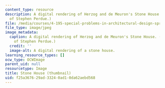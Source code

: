 ```yaml
---
content_type: resource
description: A digital rendering of Herzog and de Meuron's Stone House. (Image courtesy
  of Stephen Perdue.)
file: /media/courses/4-195-special-problems-in-architectural-design-spring-2005/f25a367629ad33240ad10da62aebd568_4-195s05-th.jpg
file_type: image/jpeg
image_metadata:
  caption: A digital rendering of Herzog and de Meuron's Stone House. (Image courtesy
    of Stephen Perdue.)
  credit: ''
  image-alt: A digital rendering of a stone house.
learning_resource_types: []
ocw_type: OCWImage
parent_uid: null
resourcetype: Image
title: Stone House (thumbnail)
uid: f25a3676-29ad-3324-0ad1-0da62aebd568
---
```

